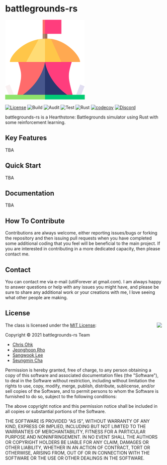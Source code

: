 # battlegrounds-rs

<img src="./media/logo.png" width=256 height=256 />

[![License](https://img.shields.io/badge/Licence-MIT-blue.svg)](https://github.com/utilForever/battlegrounds-rs/blob/master/LICENSE) ![Build](https://github.com/utilForever/battlegrounds-rs/workflows/Build/badge.svg) ![Audit](https://github.com/utilForever/battlegrounds-rs/workflows/Audit/badge.svg) ![Test](https://github.com/utilForever/battlegrounds-rs/workflows/Test/badge.svg) ![Rust](https://github.com/utilForever/battlegrounds-rs/workflows/Rust/badge.svg) [![codecov](https://codecov.io/gh/utilForever/battlegrounds-rs/branch/main/graph/badge.svg)](https://codecov.io/gh/utilForever/battlegrounds-rs) [![Discord](https://img.shields.io/discord/831528448685768704.svg)](https://discord.gg/d6zXuccnpT)

battlegrounds-rs is a Hearthstone: Battlegrounds simulator using Rust with some reinforcement learning.

## Key Features

TBA

## Quick Start

TBA

## Documentation

TBA

## How To Contribute

Contributions are always welcome, either reporting issues/bugs or forking the repository and then issuing pull requests when you have completed some additional coding that you feel will be beneficial to the main project. If you are interested in contributing in a more dedicated capacity, then please contact me.

## Contact

You can contact me via e-mail (utilForever at gmail.com). I am always happy to answer questions or help with any issues you might have, and please be sure to share any additional work or your creations with me, I love seeing what other people are making.

## License

<img align="right" src="http://opensource.org/trademarks/opensource/OSI-Approved-License-100x137.png">

The class is licensed under the [MIT License](http://opensource.org/licenses/MIT):

Copyright &copy; 2021 battlegrounds-rs Team

  * [Chris Ohk](http://www.github.com/utilForever)
  * [Jeonghoon Rho](https://github.com/overthestream)
  * [Sangwook Lee](https://github.com/vecum0814)
  * [Seungmin Cha](https://github.com/Virtuso1225)

Permission is hereby granted, free of charge, to any person obtaining a copy of this software and associated documentation files (the "Software"), to deal in the Software without restriction, including without limitation the rights to use, copy, modify, merge, publish, distribute, sublicense, and/or sell copies of the Software, and to permit persons to whom the Software is furnished to do so, subject to the following conditions:

The above copyright notice and this permission notice shall be included in all copies or substantial portions of the Software.

THE SOFTWARE IS PROVIDED "AS IS", WITHOUT WARRANTY OF ANY KIND, EXPRESS OR IMPLIED, INCLUDING BUT NOT LIMITED TO THE WARRANTIES OF MERCHANTABILITY, FITNESS FOR A PARTICULAR PURPOSE AND NONINFRINGEMENT. IN NO EVENT SHALL THE AUTHORS OR COPYRIGHT HOLDERS BE LIABLE FOR ANY CLAIM, DAMAGES OR OTHER LIABILITY, WHETHER IN AN ACTION OF CONTRACT, TORT OR OTHERWISE, ARISING FROM, OUT OF OR IN CONNECTION WITH THE SOFTWARE OR THE USE OR OTHER DEALINGS IN THE SOFTWARE.
